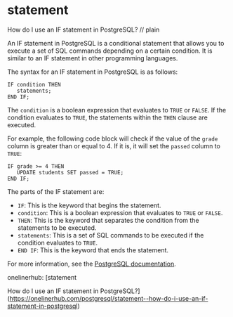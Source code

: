 # statement

How do I use an IF statement in PostgreSQL?
// plain

An IF statement in PostgreSQL is a conditional statement that allows you to execute a set of SQL commands depending on a certain condition. It is similar to an IF statement in other programming languages.

The syntax for an IF statement in PostgreSQL is as follows:

```
IF condition THEN
   statements;
END IF;
```

The `condition` is a boolean expression that evaluates to `TRUE` or `FALSE`. If the condition evaluates to `TRUE`, the statements within the `THEN` clause are executed.

For example, the following code block will check if the value of the `grade` column is greater than or equal to 4. If it is, it will set the `passed` column to `TRUE`:

```
IF grade >= 4 THEN
   UPDATE students SET passed = TRUE;
END IF;
```

The parts of the IF statement are:
* `IF`: This is the keyword that begins the statement.
* `condition`: This is a boolean expression that evaluates to `TRUE` or `FALSE`.
* `THEN`: This is the keyword that separates the condition from the statements to be executed.
* `statements`: This is a set of SQL commands to be executed if the condition evaluates to `TRUE`.
* `END IF`: This is the keyword that ends the statement.

For more information, see the [PostgreSQL documentation](https://www.postgresql.org/docs/current/sql-if.html).

onelinerhub: [statement

How do I use an IF statement in PostgreSQL?](https://onelinerhub.com/postgresql/statement--how-do-i-use-an-if-statement-in-postgresql)